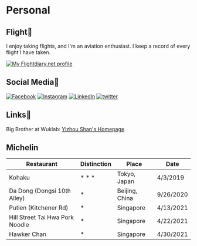 # Personal

## Flight🛫

I enjoy taking flights, and I'm an aviation enthusiast. I keep a record of every flight I have taken.

<a href="https://my.flightradar24.com/xuhaoluo">
  <img src="https://banners-my.flightradar24.com/xuhaoluo.png" alt="My Flightdiary.net profile" />
</a>

## Social Media📱

[![Facebook](./icon/facebook.svg ":size=30")](https://www.facebook.com/profile.php?id=100017858018282)
[![Instagram](./icon/instagram.svg ":size=30")](https://www.instagram.com/stuartluo/)
[![LinkedIn](./icon/linkedin.svg ":size=30")](https://www.linkedin.com/in/xuhao-luo-611056162)
[![twitter](./icon/twitter.svg ":size=30")](https://twitter.com/LuoStuart)

## Links🔗

Big Brother at Wuklab: [Yizhou Shan's Homepage](http://lastweek.io)

## Michelin

| Restaurant                      | Distinction | Place          | Date      |
| ------------------------------- | ----------- | -------------- | --------- |
| Kohaku                          | * * *       | Tokyo, Japan   | 4/3/2019  |
| Da Dong (Dongsi 10th Alley)     | *           | Beijing, China | 9/26/2020 |
| Putien (Kitchener Rd)           | *           | Singapore      | 4/13/2021 |
| Hill Street Tai Hwa Pork Noodle | *           | Singapore      | 4/22/2021 |
| Hawker Chan                     | *           | Singapore      | 4/30/2021 |
